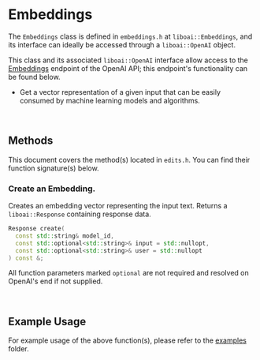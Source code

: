 <h1>Embeddings</h1>
<p>The <code>Embeddings</code> class is defined in <code>embeddings.h</code> at <code>liboai::Embeddings</code>, and its interface can ideally be accessed through a <code>liboai::OpenAI</code> object.

This class and its associated <code>liboai::OpenAI</code> interface allow access to the <a href="https://beta.openai.com/docs/api-reference/embeddings">Embeddings</a> endpoint of the OpenAI API; this endpoint's functionality can be found below.</p>
- Get a vector representation of a given input that can be easily consumed by machine learning models and algorithms.

<br>
<h2>Methods</h2>
<p>This document covers the method(s) located in <code>edits.h</code>. You can find their function signature(s) below.</p>

<h3>Create an Embedding.</h3>
<p>Creates an embedding vector representing the input text. Returns a <code>liboai::Response</code> containing response data.</p>

```cpp
Response create(
  const std::string& model_id,
  const std::optional<std::string>& input = std::nullopt,
  const std::optional<std::string>& user = std::nullopt
) const &;
```

<p>All function parameters marked <code>optional</code> are not required and resolved on OpenAI's end if not supplied.</p>

<br>
<h2>Example Usage</h2>
<p>For example usage of the above function(s), please refer to the <a href="/examples">examples</a> folder.
